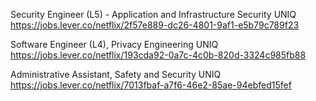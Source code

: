 Security Engineer (L5) - Application and Infrastructure Security UNIQ https://jobs.lever.co/netflix/2f57e889-dc26-4801-9af1-e5b79c789f23

Software Engineer (L4), Privacy Engineering UNIQ https://jobs.lever.co/netflix/193cda92-0a7c-4c0b-820d-3324c985fb88

Administrative Assistant, Safety and Security UNIQ https://jobs.lever.co/netflix/7013fbaf-a7f6-46e2-85ae-94ebfed15fef

